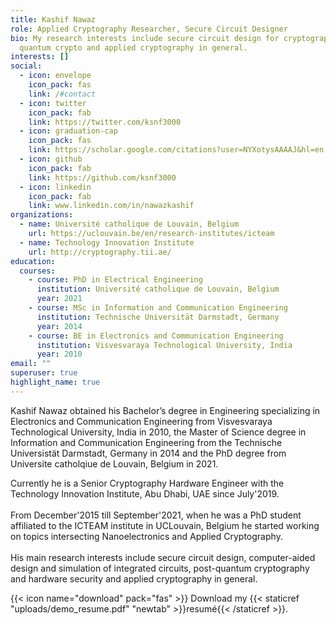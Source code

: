 ```yaml
---
title: Kashif Nawaz
role: Applied Cryptography Researcher, Secure Circuit Designer
bio: My research interests include secure circuit design for cryptography, post
  quantum crypto and applied cryptography in general.
interests: []
social:
  - icon: envelope
    icon_pack: fas
    link: /#contact
  - icon: twitter
    icon_pack: fab
    link: https://twitter.com/ksnf3000
  - icon: graduation-cap
    icon_pack: fas
    link: https://scholar.google.com/citations?user=NYXotysAAAAJ&hl=en
  - icon: github
    icon_pack: fab
    link: https://github.com/ksnf3000
  - icon: linkedin
    icon_pack: fab
    link: www.linkedin.com/in/nawazkashif
organizations:
  - name: Université catholique de Louvain, Belgium
    url: https://uclouvain.be/en/research-institutes/icteam
  - name: Technology Innovation Institute
    url: http://cryptography.tii.ae/
education:
  courses:
    - course: PhD in Electrical Engineering
      institution: Université catholique de Louvain, Belgium
      year: 2021
    - course: MSc in Information and Communication Engineering
      institution: Technische Universität Darmstadt, Germany
      year: 2014
    - course: BE in Electronics and Communication Engineering
      institution: Visvesvaraya Technological University, India
      year: 2010
email: ""
superuser: true
highlight_name: true
---
```

Kashif Nawaz obtained his Bachelor’s degree in Engineering specializing in Electronics and Communication Engineering from Visvesvaraya Technological University, India in 2010, the Master of Science degree in Information and Communication Engineering from the Technische Universistät Darmstadt, Germany in 2014 and the PhD degree from Universite catholqiue de Louvain, Belgium in 2021.

Currently he is a Senior Cryptography Hardware Engineer with the Technology Innovation Institute, Abu Dhabi, UAE since July'2019.\
\
From December'2015 till September'2021, when he was a PhD student affiliated to the ICTEAM institute in UCLouvain, Belgium he started working on topics intersecting Nanoelectronics and Applied Cryptography. \
\
His main research interests include secure circuit design, computer-aided design and simulation of integrated circuits, post-quantum cryptography and hardware security and applied cryptography in general.

{{< icon name="download" pack="fas" >}} Download my {{< staticref "uploads/demo_resume.pdf" "newtab" >}}resumé{{< /staticref >}}.